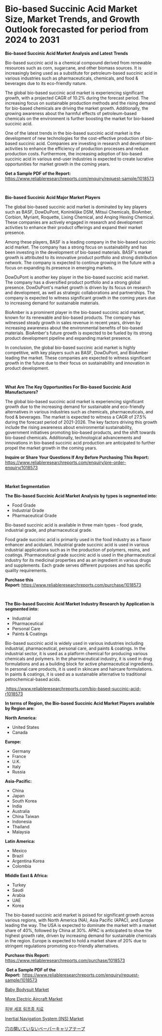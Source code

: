 <p><h1>Bio-based Succinic Acid Market Size, Market Trends, and Growth Outlook forecasted for period from 2024 to 2031</h1></p><p><strong>Bio-based Succinic Acid Market Analysis and Latest Trends</strong></p>
<p><p>Bio-based succinic acid is a chemical compound derived from renewable resources such as corn, sugarcane, and other biomass sources. It is increasingly being used as a substitute for petroleum-based succinic acid in various industries such as pharmaceuticals, chemicals, and food & beverages due to its eco-friendly nature.</p><p>The global bio-based succinic acid market is experiencing significant growth, with a projected CAGR of 10.2% during the forecast period. The increasing focus on sustainable production methods and the rising demand for bio-based chemicals are driving the market growth. Additionally, the growing awareness about the harmful effects of petroleum-based chemicals on the environment is further boosting the market for bio-based succinic acid.</p><p>One of the latest trends in the bio-based succinic acid market is the development of new technologies for the cost-effective production of bio-based succinic acid. Companies are investing in research and development activities to enhance the efficiency of production processes and reduce production costs. Furthermore, the increasing adoption of bio-based succinic acid in various end-user industries is expected to create lucrative opportunities for market growth in the coming years.</p></p>
<p><strong>Get a Sample PDF of the Report:&nbsp;</strong> <a href="https://www.reliableresearchreports.com/enquiry/request-sample/1018573">https://www.reliableresearchreports.com/enquiry/request-sample/1018573</a></p>
<p>&nbsp;</p>
<p><strong>Bio-based Succinic Acid Major Market Players</strong></p>
<p><p>The global bio-based succinic acid market is dominated by key players such as BASF, DowDuPont, Koninklijke DSM, Mitsui Chemicals, BioAmber, Corbion, Myriant, Roquette, Lixing Chemical, and Anqing Hexing Chemical. These companies are actively engaged in research and development activities to enhance their product offerings and expand their market presence.</p><p>Among these players, BASF is a leading company in the bio-based succinic acid market. The company has a strong focus on sustainability and has been investing in the development of bio-based materials. BASF's market growth is attributed to its innovative product portfolio and strong distribution network. The company is expected to continue growing in the future with a focus on expanding its presence in emerging markets.</p><p>DowDuPont is another key player in the bio-based succinic acid market. The company has a diversified product portfolio and a strong global presence. DowDuPont's market growth is driven by its focus on research and development, as well as strategic collaborations and partnerships. The company is expected to witness significant growth in the coming years due to increasing demand for sustainable materials.</p><p>BioAmber is a prominent player in the bio-based succinic acid market, known for its renewable and bio-based products. The company has witnessed steady growth in sales revenue in recent years, driven by increasing awareness about the environmental benefits of bio-based materials. BioAmber's future growth is expected to be fueled by its strong product development pipeline and expanding market presence.</p><p>In conclusion, the global bio-based succinic acid market is highly competitive, with key players such as BASF, DowDuPont, and BioAmber leading the market. These companies are expected to witness significant growth in the future due to their focus on sustainability and innovation in product development.</p></p>
<p>&nbsp;</p>
<p><strong>What Are The Key Opportunities For Bio-based Succinic Acid Manufacturers?</strong></p>
<p><p>The global bio-based succinic acid market is experiencing significant growth due to the increasing demand for sustainable and eco-friendly alternatives in various industries such as chemicals, pharmaceuticals, and food & beverages. The market is expected to witness a CAGR of 27.5% during the forecast period of 2021-2026. The key factors driving this growth include the rising awareness about environmental sustainability, government initiatives promoting bio-based products, and the shift towards bio-based chemicals. Additionally, technological advancements and innovations in bio-based succinic acid production are anticipated to further propel the market growth in the coming years.</p></p>
<p><strong>Inquire or Share Your Questions If Any Before Purchasing This Report:</strong> <a href="https://www.reliableresearchreports.com/enquiry/pre-order-enquiry/1018573">https://www.reliableresearchreports.com/enquiry/pre-order-enquiry/1018573</a></p>
<p>&nbsp;</p>
<p><strong>Market Segmentation</strong></p>
<p><strong>The Bio-based Succinic Acid Market Analysis by types is segmented into:</strong></p>
<p><ul><li>Food Grade</li><li>Industrial Grade</li><li>Pharmaceutical Grade</li></ul></p>
<p><p>Bio-based succinic acid is available in three main types - food grade, industrial grade, and pharmaceutical grade. </p><p>Food grade succinic acid is primarily used in the food industry as a flavor enhancer and acidulant. Industrial grade succinic acid is used in various industrial applications such as in the production of polymers, resins, and coatings. Pharmaceutical grade succinic acid is used in the pharmaceutical industry for its medicinal properties and as an ingredient in various drugs and supplements. Each grade serves different purposes and has specific quality requirements.</p></p>
<p><strong>Purchase this Report:&nbsp;</strong><a href="https://www.reliableresearchreports.com/purchase/1018573">https://www.reliableresearchreports.com/purchase/1018573</a></p>
<p>&nbsp;</p>
<p><strong>The Bio-based Succinic Acid Market Industry Research by Application is segmented into:</strong></p>
<p><ul><li>Industrial</li><li>Pharmaceutical</li><li>Personal Care</li><li>Paints & Coatings</li></ul></p>
<p><p>Bio-based succinic acid is widely used in various industries including industrial, pharmaceutical, personal care, and paints & coatings. In the industrial sector, it is used as a platform chemical for producing various chemicals and polymers. In the pharmaceutical industry, it is used in drug formulations and as a building block for active pharmaceutical ingredients. In personal care products, it is used in skincare and haircare formulations. In paints & coatings, it is used as a sustainable alternative to traditional petrochemical-based acids.</p></p>
<p><a href="https://www.reliableresearchreports.com/bio-based-succinic-acid-r1018573">&nbsp;https://www.reliableresearchreports.com/bio-based-succinic-acid-r1018573</a></p>
<p><strong>In terms of Region, the Bio-based Succinic Acid Market Players available by Region are:</strong></p>
<p>
    <p> <strong> North America: </strong>
        <ul>
            <li>United States</li>
            <li>Canada</li>
        </ul>
        </p> 
    <p> <strong> Europe: </strong>
        <ul>
            <li>Germany</li>
            <li>France</li>
            <li>U.K.</li>
            <li>Italy</li>
            <li>Russia</li>
        </ul>
        </p> 
    <p> <strong> Asia-Pacific: </strong>
        <ul>
            <li>China</li>
            <li>Japan</li>
            <li>South Korea</li>
            <li>India</li>
            <li>Australia</li>
            <li>China Taiwan</li>
            <li>Indonesia</li>
            <li>Thailand</li>
            <li>Malaysia</li>
        </ul>
        </p> 
    <p> <strong> Latin America: </strong>
        <ul>
            <li>Mexico</li>
            <li>Brazil</li>
            <li>Argentina Korea</li>
            <li>Colombia</li>
        </ul>
        </p> 
    <p> <strong> Middle East & Africa: </strong>
        <ul>
            <li>Turkey</li>
            <li>Saudi</li>
            <li>Arabia</li>
            <li>UAE</li>
            <li>Korea</li>
        </ul>
    </p>
    </p>
<p><p>The bio-based succinic acid market is poised for significant growth across various regions, with North America (NA), Asia Pacific (APAC), and Europe leading the way. The USA is expected to dominate the market with a market share of 40%, followed by China at 30%. APAC is anticipated to show the highest growth rate, driven by increasing demand for sustainable chemicals in the region. Europe is expected to hold a market share of 20% due to stringent regulations promoting eco-friendly alternatives.</p></p>
<p><strong>Purchase this Report: </strong><a href="https://www.reliableresearchreports.com/purchase/1018573">https://www.reliableresearchreports.com/purchase/1018573</a></p>
<p>&nbsp;<strong>Get a Sample PDF of the Report:&nbsp;&nbsp;</strong><a href="https://www.reliableresearchreports.com/enquiry/request-sample/1018573">https://www.reliableresearchreports.com/enquiry/request-sample/1018573</a></p>
<p><strong></strong></p>
<p><p><a href="https://issuu.com/reportprime-2/docs/baby-bodysuit-market-size-2030.pptx">Baby Bodysuit Market</a></p><p><a href="https://github.com/biheemgalvinlouises6hokrh3h/Market-Research-Report-List-2/blob/main/more-electric-aircraft-market.md">More Electric Aircraft Market</a></p><p><a href="https://github.com/anton65482023/Market-Research-Report-List-1/blob/main/945492680566.md">피부 세포 림프종 치료</a></p><p><a href="https://github.com/guneycigdem35/Market-Research-Report-List-3/blob/main/inertial-navigation-system-ins-market.md">Inertial Navigation System (INS) Market</a></p><p><a href="https://github.com/zoetazuur/Market-Research-Report-List-1/blob/main/608643887608.md">穴の開いていないペーパーキャリアテープ</a></p></p>